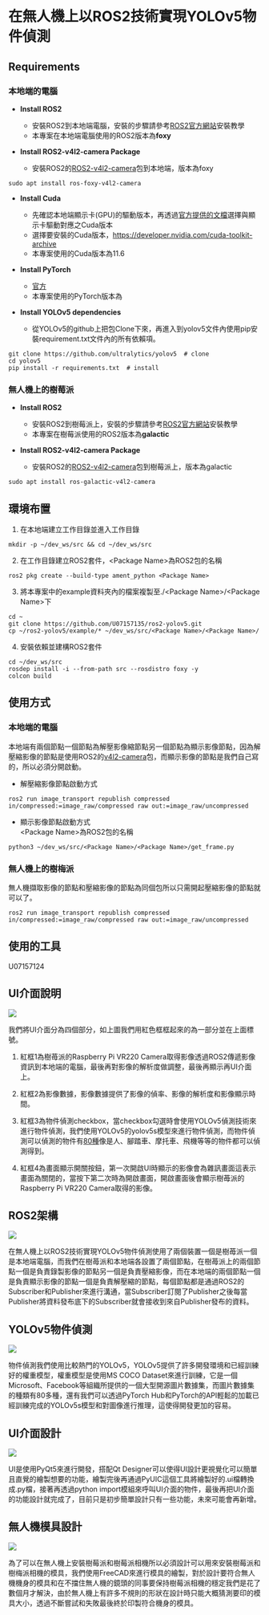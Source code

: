 # 在無人機上以ROS2技術實現YOLOv5物件偵測

## Requirements
### 本地端的電腦

* **Install ROS2**
    * 安裝ROS2到本地端電腦，安裝的步驟請參考[ROS2官方網站](https://docs.ros.org/en/foxy/Installation/Ubuntu-Development-Setup.html)安裝教學
    * 本專案在本地端電腦使用的ROS2版本為**foxy**

* **Install ROS2-v4l2-camera Package**
    * 安裝ROS2的[ROS2-v4l2-camera](https://index.ros.org/r/v4l2_camera/)包到本地端，版本為foxy
```
sudo apt install ros-foxy-v4l2-camera
```

* **Install Cuda**
    * 先確認本地端顯示卡(GPU)的驅動版本，再透過[官方提供的文檔](https://docs.nvidia.com/cuda/cuda-toolkit-release-notes/index.html)選擇與顯示卡驅動對應之Cuda版本
    * 選擇要安裝的Cuda版本，https://developer.nvidia.com/cuda-toolkit-archive
    * 本專案使用的Cuda版本為11.6

* **Install PyTorch**
    * [官方](https://pytorch.org/)
    * 本專案使用的PyTorch版本為

* **Install YOLOv5 dependencies**
    * 從YOLOv5的github上把包Clone下來，再進入到yolov5文件內使用pip安裝requirement.txt文件內的所有依賴項。
```
git clone https://github.com/ultralytics/yolov5  # clone
cd yolov5
pip install -r requirements.txt  # install
```

### 無人機上的樹莓派

* **Install ROS2**
    * 安裝ROS2到樹莓派上，安裝的步驟請參考[ROS2官方網站](https://docs.ros.org/en/foxy/Installation/Ubuntu-Development-Setup.html)安裝教學
    * 本專案在樹莓派使用的ROS2版本為**galactic**

* **Install ROS2-v4l2-camera Package**
    * 安裝ROS2的[ROS2-v4l2-camera](https://index.ros.org/r/v4l2_camera/)包到樹莓派上，版本為galactic
```
sudo apt install ros-galactic-v4l2-camera
```
## 環境布置

1. 在本地端建立工作目錄並進入工作目錄
```
mkdir -p ~/dev_ws/src && cd ~/dev_ws/src
```
2. 在工作目錄建立ROS2套件，&lt;Package Name&gt;為ROS2包的名稱
```
ros2 pkg create --build-type ament_python <Package Name>
```
3. 將本專案中的example資料夾內的檔案複製至./&lt;Package Name&gt;/&lt;Package Name&gt;下
```
cd ~
git clone https://github.com/U07157135/ros2-yolov5.git
cp ~/ros2-yolov5/example/* ~/dev_ws/src/<Package Name>/<Package Name>/
```
4. 安裝依賴並建構ROS2套件
```
cd ~/dev_ws/src
rosdep install -i --from-path src --rosdistro foxy -y
colcon build 
```

## 使用方式
### 本地端的電腦
本地端有兩個節點一個節點為解壓影像縮節點另一個節點為顯示影像節點，因為解壓縮影像的節點是使用ROS2的[v4l2-camera](https://index.ros.org/r/v4l2_camera/)包，而顯示影像的節點是我們自己寫的，所以必須分開啟動。
* 解壓縮影像節點啟動方式
```
ros2 run image_transport republish compressed in/compressed:=image_raw/compressed raw out:=image_raw/uncompressed
```
* 顯示影像節點啟動方式  
&lt;Package Name&gt;為ROS2包的名稱
```
python3 ~/dev_ws/src/<Package Name>/<Package Name>/get_frame.py
```
 
### 無人機上的樹梅派
無人機擷取影像的節點和壓縮影像的節點為同個包所以只需開起壓縮影像的節點就可以了。
```
ros2 run image_transport republish compressed in/compressed:=image_raw/compressed raw out:=image_raw/uncompressed
```

## 使用的工具
U07157124

## UI介面說明    
![](https://i.imgur.com/oc7veKg.jpg)

我們將UI介面分為四個部分，如上圖我們用紅色框框起來的為一部分並在上面標號。
1. 紅框1為樹苺派的Raspberry Pi VR220 Camera取得影像透過ROS2傳遞影像資訊到本地端的電腦，最後再對影像的解析度做調整，最後再顯示再UI介面上。
    
2. 紅框2為影像數據，影像數據提供了影像的偵率、影像的解析度和影像顯示時間。

3. 紅框3為物件偵測checkbox，當checkbox勾選時會使用YOLOv5偵測技術來進行物件偵測，我們使用YOLOv5的yolov5s模型來進行物件偵測，而物件偵測可以偵測的物件有[80種](https://cocodataset.org/#explore)像是人、腳踏車、摩托車、飛機等等的物件都可以偵測得到。
4. 紅框4為畫面顯示開關按鈕，第一次開啟UI時顯示的影像會為雜訊畫面這表示畫面為關閉的，當按下第二次時為開啟畫面，開啟畫面後會顯示樹苺派的Raspberry Pi VR220 Camera取得的影像。
    
## ROS2架構

![](https://github.com/U07157135/ros2-yolov5/blob/main/img/ROS2.gif)

在無人機上以ROS2技術實現YOLOv5物件偵測使用了兩個裝置一個是樹苺派一個是本地端電腦，而我們在樹苺派和本地端各設置了兩個節點，在樹苺派上的兩個節點一個是負責錄製影像的節點另一個是負責壓縮影像，而在本地端的兩個節點一個是負責顯示影像的節點一個是負責解壓縮的節點，每個節點都是通過ROS2的Subscriber和Publisher來進行溝通，當Subscriber訂閱了Publisher之後每當Publisher將資料發布底下的Subscriber就會接收到來自Publisher發布的資料。
    
## YOLOv5物件偵測
![](https://i.imgur.com/3TCFnxi.jpg)

物件偵測我們使用比較熱門的YOLOv5，YOLOv5提供了許多開發環境和已經訓練好的權重模型，權重模型是使用MS COCO Dataset來進行訓練，它是一個Microsoft、Facebook等組織所提供的一個大型開源圖片數據集，而圖片數據集的種類有80多種，還有我們可以透過PyTorch Hub和PyTorch的API輕鬆的加載已經訓練完成的YOLOv5s模型和對圖像進行推理，這使得開發更加的容易。


## UI介面設計  
![](https://i.imgur.com/sALGlaT.png)

UI是使用PyQt5來進行開發，搭配Qt Designer可以使得UI設計更視覺化可以簡單且直覺的繪製想要的功能，繪製完後再通過PyUIC這個工具將繪製好的.ui檔轉換成.py檔，接著再透過python import模組來呼叫UI介面的物件，最後再把UI介面的功能設計就完成了，目前只是初步簡單設計只有一些功能，未來可能會再新增。
    
## 無人機模具設計
![](https://i.imgur.com/Vw2PUr7.png)

為了可以在無人機上安裝樹莓派和樹莓派相機所以必須設計可以用來安裝樹莓派和樹梅派相機的模具，我們使用FreeCAD來進行模具的繪製，對於設計要符合無人機機身的模具和在不擋住無人機的鏡頭的同事要保持樹莓派相機的穩定我們是花了數個月才解決，由於無人機上有許多不規則的形狀在設計時只能大概猜測要印的模具大小，透過不斷嘗試和失敗最後終於印製符合機身的模具。